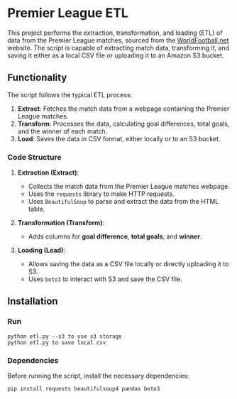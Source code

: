 # Premier League ETL

This project performs the extraction, transformation, and loading (ETL) of data from the Premier League matches, sourced from the [WorldFootball.net](https://www.worldfootball.net) website. The script is capable of extracting match data, transforming it, and saving it either as a local CSV file or uploading it to an Amazon S3 bucket.

## Functionality

The script follows the typical ETL process:

1. **Extract**: Fetches the match data from a webpage containing the Premier League matches.
2. **Transform**: Processes the data, calculating goal differences, total goals, and the winner of each match.
3. **Load**: Saves the data in CSV format, either locally or to an S3 bucket.

### Code Structure

1. **Extraction (Extract)**: 
   - Collects the match data from the Premier League matches webpage.
   - Uses the `requests` library to make HTTP requests.
   - Uses `BeautifulSoup` to parse and extract the data from the HTML table.

2. **Transformation (Transform)**:
   - Adds columns for **goal difference**, **total goals**, and **winner**.

3. **Loading (Load)**:
   - Allows saving the data as a CSV file locally or directly uploading it to S3.
   - Uses `boto3` to interact with S3 and save the CSV file.

## Installation

### Run
    python etl.py --s3 to use s3 storage
    python etl.py to save local csv

### Dependencies

Before running the script, install the necessary dependencies:

```bash
pip install requests beautifulsoup4 pandas boto3



